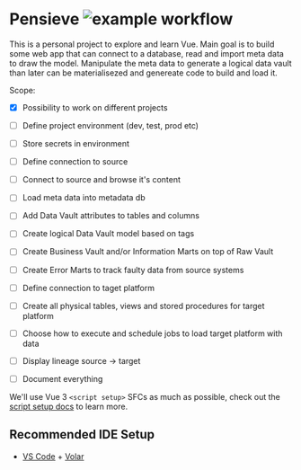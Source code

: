 # Pensieve ![example workflow](https://github.com/bomfricketick/pensieve/actions/workflows/node.js.yml/badge.svg)

This is a personal project to explore and learn Vue. 
Main goal is to build some web app that can connect to a database, read and import meta data to draw the model.
Manipulate the meta data to generate a logical data vault than later can be materialisezed and genereate code to build and load it.

Scope:  
- [x] Possibility to work on different projects
- [ ] Define project environment (dev, test, prod etc)
- [ ] Store secrets in environment
- [ ] Define connection to source
- [ ] Connect to source and browse it's content
- [ ] Load meta data into metadata db
- [ ] Add Data Vault attributes to tables and columns
- [ ] Create logical Data Vault model based on tags
- [ ] Create Business Vault and/or Information Marts on top of Raw Vault
- [ ] Create Error Marts to track faulty data from source systems 
- [ ] Define connection to taget platform 
- [ ] Create all physical tables, views and stored procedures for target platform 
- [ ] Choose how to execute and schedule jobs to load target platform with data
- [ ] Display lineage source -> target 
- [ ] Document everything 


We'll use Vue 3 `<script setup>` SFCs as much as possible, check out the [script setup docs](https://v3.vuejs.org/api/sfc-script-setup.html#sfc-script-setup) to learn more.



## Recommended IDE Setup

- [VS Code](https://code.visualstudio.com/) + [Volar](https://marketplace.visualstudio.com/items?itemName=johnsoncodehk.volar)
